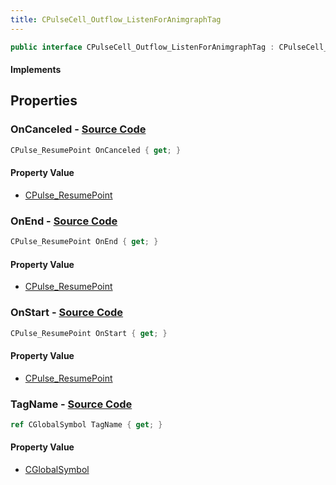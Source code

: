 ```yaml
---
title: CPulseCell_Outflow_ListenForAnimgraphTag
---
```


```csharp
public interface CPulseCell_Outflow_ListenForAnimgraphTag : CPulseCell_BaseYieldingInflow, CPulseCell_BaseFlow, CPulseCell_Base, ISchemaClass<CPulseCell_Base>, ISchemaClass<CPulseCell_BaseFlow>, ISchemaClass<CPulseCell_BaseYieldingInflow>, ISchemaClass<CPulseCell_Outflow_ListenForAnimgraphTag>, ISchemaField, ISchemaClass, INativeHandle
```

#### Implements

## Properties

### **OnCanceled** - [Source Code](https://github.com/swiftly-solution/swiftlys2/blob/main/managed/src/SwiftlyS2.Generated/Schemas/Interfaces/CPulseCell_Outflow_ListenForAnimgraphTag.cs#L20)

```csharp
CPulse_ResumePoint OnCanceled { get; }
```

#### Property Value

- [CPulse_ResumePoint](/docs/api/shared/schemadefinitions/cpulse_resumepoint)

### **OnEnd** - [Source Code](https://github.com/swiftly-solution/swiftlys2/blob/main/managed/src/SwiftlyS2.Generated/Schemas/Interfaces/CPulseCell_Outflow_ListenForAnimgraphTag.cs#L18)

```csharp
CPulse_ResumePoint OnEnd { get; }
```

#### Property Value

- [CPulse_ResumePoint](/docs/api/shared/schemadefinitions/cpulse_resumepoint)

### **OnStart** - [Source Code](https://github.com/swiftly-solution/swiftlys2/blob/main/managed/src/SwiftlyS2.Generated/Schemas/Interfaces/CPulseCell_Outflow_ListenForAnimgraphTag.cs#L16)

```csharp
CPulse_ResumePoint OnStart { get; }
```

#### Property Value

- [CPulse_ResumePoint](/docs/api/shared/schemadefinitions/cpulse_resumepoint)

### **TagName** - [Source Code](https://github.com/swiftly-solution/swiftlys2/blob/main/managed/src/SwiftlyS2.Generated/Schemas/Interfaces/CPulseCell_Outflow_ListenForAnimgraphTag.cs#L22)

```csharp
ref CGlobalSymbol TagName { get; }
```

#### Property Value

- [CGlobalSymbol](/docs/api/shared/natives/cglobalsymbol)

